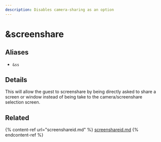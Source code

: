 ```yaml
---
description: Disables camera-sharing as an option
---
```


# \&screenshare

## Aliases

* `&ss`

## Details

This will allow the guest to screenshare by being directly asked to share a screen or window instead of being take to the camera/screenshare selection screen.

## Related

{% content-ref url="screenshareid.md" %}
[screenshareid.md](screenshareid.md)
{% endcontent-ref %}
